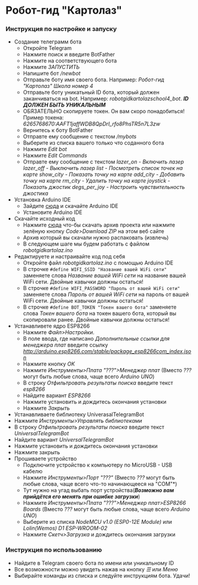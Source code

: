 # Робот-гид "Картолаз"
### Инструкция по настройке и запуску

- Создание телеграмм бота
  - Откройте Telegram
  - Нажмите поиск и введите BotFather
  - Нажмите на соответствующего бота
  - Нажмите *ЗАПУСТИТЬ*
  - Напишите бот */newbot*
  - Отправьте боту имя своего бота. Например: *Робот-гид "Картолаз" Школа номер 4*
  - Отправьте боту уникатьный ID бота, который должен заканчиваться на bot. Например: *robotgidkartolazschool4_bot*. ***ID ДОЛЖЕН БЫТЬ УНИКАЛЬНЫМ***
  - ОБЯЗАТЕЛЬНО скопируете токен. Он вам скоро понадобиться! Пример токена: *6265768670:AAFT1jaffWDB8QpDrI_rfo8PhsTR5n7L3zw*
  - Вернитесь к боту BotFather
  - Отправте ему сообщение с текстом */mybots*
  - Выберите из списка вашего только что соданного бота
  - Нажмите *Edit bot*
  - Нажмите *Edit Commands*
  - Отправте ему сообщение с текстом *lazer_on - Включить лазер
  lazer_off - Выключить лазер
  list - Посмотреть список точек на карте
  show_city - Показать точку на карте
  add_city - Добавить точку на карте
  rm_city - Удалить точку на карте
  joystick - Показать джостик
  degs_per_joy - Настроить чувствительность джостика*
- Установка Arduino IDE
  - Зайдите [сюда](https://www.arduino.cc/en/software) и скачайте Arduino IDE
  - Установите Arduino IDE
- Скачайте исходный код
  - Нажмите [сюда](https://github.com/SomeSuperCoder/RobotGidKartolaz/archive/refs/heads/main.zip) что-бы скачать архив проекта или нажмите зелёную кнопку *Code>Download ZIP* на этом веб сайте
  - Архив который вы скачали нужно распаковать (извлечь)
  - В следующем шаге мы будем работать с файлом *robotgidkartolaz.ino*
- Редактируете и настраивайте код под себя
  - Откройте файл *robotgidkartolaz.ino* с помощью Arduino IDE
  - В строчке ``` #define WIFI_SSID "Название вашей WiFi сети" ``` заменяете слова *Название вашей WiFi сети* на название вашей WiFi сети. Двойные кавычки должны остаться!
  - В строчке ``` #define WIFI_PASSWORD "Пароль от вашей WiFi сети" ``` заменяете слова *Пароль от вашей WiFi сети* на пароль от вашей WiFi сети. Двойные кавычки должны остаться!
  - В строчке ``` #define BOT_TOKEN "Токен вашего бота" ``` заменяете слова *Токен вашего бота* на токен вашего бота, который вы скопировали ранее. Двойные кавычки должны остаться!
- Устанавливете ядро ESP8266
  - Нажмите *Файл>Настройки*.
  - В поле ввода, где написано *Дополнительные ссылки для менеджера плат* введите ссылку *http://arduino.esp8266.com/stable/package_esp8266com_index.json*
  - Нажмите кнопку *OK*
  - Нажмите *Инструменты>Плата "???">Менеджер плат* (Вместо *???* могут быть любые слова, чаще всего *Arduino UNO*)
  - В строку *Отфильтровать результаты поиска* введите текст *esp8266*
  - Найдите вариант *ESP8266*
  - Нажмите установить и дождитесь окончания установки
  - Нажмите *Закрыть*
- Устанавливаете библиотеку UniverasalTelegramBot
 - Нажмите *Инструменты>Управлять библиотеками*
 - В строку *Отфильтровать результаты поиска* введите текст *UniversalTelegramBot*
 - Найдите вариант *UniversalTelegramBot*
 - Нажмите установить и дождитесь окончания установки
 - Нажмите закрыть
- Прошиваете устройство
  - Подключите устройство к компьютеру по MicroUSB - USB кабелю
  - Нажмите *Инструменты>Порт "???"* (Вместо *???* могут быть любые слова, чаще всего что-то начинающееся на "COM"*) 
  - Тут нужно на угад выбать порт устройства(***Возможно вам прийдётся его менять при ошибке загрузки***)
  - Нажмите *Инструменты>Плата "???">Менеджер плат>ESP8266 Boards* (Вместо *???* могут быть любые слова, чаще всего *Arduino UNO*)
  - Выберите из списка *NodeMCU v1.0 (ESP0-12E Module)* или *Lolin(Wemos) D1 ESP-WROOM-02*
  - Нажмите *Скетч>Загрузка* и дождитесь окончания загрузки
  
### Инструкция по использованию
- Найдите в Telegram своего бота по имени или уникальному ID
- Все возможности можно увидеть нажав на кнопку *☰* или *Меню*
- Выбирайте команды из списка и следуйте инструкциям бота. Удачи!
